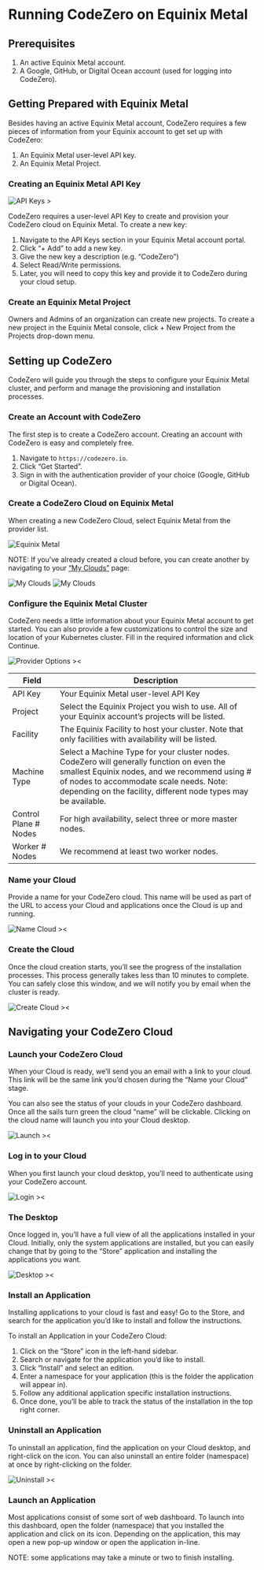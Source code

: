 # Running CodeZero on Equinix Metal

## Prerequisites

1. An active Equinix Metal account.
1. A Google, GitHub, or Digital Ocean account (used for logging into CodeZero).

## Getting Prepared with Equinix Metal

Besides having an active Equinix Metal account, CodeZero requires a few pieces
of information from your Equinix account to get set up with CodeZero:

1. An Equinix Metal user-level API key.
1. An Equinix Metal Project.

### Creating an Equinix Metal API Key

![API Keys >](../_media/partners/equinix/image11.png ":size=300")

CodeZero requires a user-level API Key to create and provision your CodeZero
cloud on Equinix Metal. To create a new key:

1. Navigate to the API Keys section in your Equinix Metal account portal.
2. Click “+ Add” to add a new key.
3. Give the new key a description (e.g. “CodeZero”)
4. Select Read/Write permissions.
5. Later, you will need to copy this key and provide it to CodeZero during your
   cloud setup.

### Create an Equinix Metal Project

Owners and Admins of an organization can create new projects. To create a new
project in the Equinix Metal console, click + New Project from the Projects
drop-down menu.

## Setting up CodeZero

CodeZero will guide you through the steps to configure your Equinix Metal
cluster, and perform and manage the provisioning and installation processes.

### Create an Account with CodeZero

The first step is to create a CodeZero account. Creating an account with
CodeZero is easy and completely free.

1. Navigate to `https://codezero.io`.
1. Click “Get Started”.
1. Sign in with the authentication provider of your choice (Google, GitHub or
   Digital Ocean).

### Create a CodeZero Cloud on Equinix Metal

When creating a new CodeZero Cloud, select Equinix Metal from the provider list.

![Equinix Metal](../_media/partners/equinix/image6.png ":size=600")

NOTE: If you’ve already created a cloud before, you can create another by
navigating to your [“My Clouds”](https://codezero.io/clouds) page:

![My Clouds](../_media/partners/equinix/image7.png ":size=400")
![My Clouds](../_media/partners/equinix/image13.png ":size=400")

### Configure the Equinix Metal Cluster

CodeZero needs a little information about your Equinix Metal account to get
started. You can also provide a few customizations to control the size and
location of your Kubernetes cluster. Fill in the required information and click
Continue.

![Provider Options ><](../_media/partners/equinix/image12.png ":size=500")

| Field                 | Description                                                                                                                                                                                                                                              |
| --------------------- | -------------------------------------------------------------------------------------------------------------------------------------------------------------------------------------------------------------------------------------------------------- |
| API Key               | Your Equinix Metal user-level API Key                                                                                                                                                                                                                    |
| Project               | Select the Equinix Project you wish to use. All of your Equinix account’s projects will be listed.                                                                                                                                                       |
| Facility              | The Equinix Facility to host your cluster. Note that only facilities with availability will be listed.                                                                                                                                                   |
| Machine Type          | Select a Machine Type for your cluster nodes. CodeZero will generally function on even the smallest Equinix nodes, and we recommend using # of nodes to accommodate scale needs. Note: depending on the facility, different node types may be available. |
| Control Plane # Nodes | For high availability, select three or more master nodes.                                                                                                                                                                                                |
| Worker # Nodes        | We recommend at least two worker nodes.                                                                                                                                                                                                                  |

### Name your Cloud

Provide a name for your CodeZero cloud. This name will be used as part of the
URL to access your Cloud and applications once the Cloud is up and running.

![Name Cloud ><](../_media/partners/equinix/image4.png ":size=500")

### Create the Cloud

Once the cloud creation starts, you’ll see the progress of the installation
processes. This process generally takes less than 10 minutes to complete. You
can safely close this window, and we will notify you by email when the cluster
is ready.

![Create Cloud ><](../_media/partners/equinix/image10.png ":size=500")

## Navigating your CodeZero Cloud

### Launch your CodeZero Cloud

When your Cloud is ready, we’ll send you an email with a link to your cloud.
This link will be the same link you’d chosen during the “Name your Cloud” stage.

You can also see the status of your clouds in your CodeZero dashboard. Once all
the sails turn green the cloud “name” will be clickable. Clicking on the cloud
name will launch you into your Cloud desktop.

![Launch ><](../_media/partners/equinix/image3.png ":size=500")

### Log in to your Cloud

When you first launch your cloud desktop, you’ll need to authenticate using your
CodeZero account.

![Login ><](../_media/partners/equinix/image1.png ":size=500")

### The Desktop

Once logged in, you’ll have a full view of all the applications installed in
your Cloud. Initially, only the system applications are installed, but you can
easily change that by going to the “Store” application and installing the
applications you want.

![Desktop ><](../_media/partners/equinix/image2.png ":size=500")

### Install an Application

Installing applications to your cloud is fast and easy! Go to the Store, and
search for the application you’d like to install and follow the instructions.

To install an Application in your CodeZero Cloud:

1. Click on the “Store” icon in the left-hand sidebar.
1. Search or navigate for the application you’d like to install.
1. Click “Install” and select an edition.
1. Enter a namespace for your application (this is the folder the application
   will appear in).
1. Follow any additional application specific installation instructions.
1. Once done, you’ll be able to track the status of the installation in the top
   right corner.

### Uninstall an Application

To uninstall an application, find the application on your Cloud desktop, and
right-click on the icon. You can also uninstall an entire folder (namespace) at
once by right-clicking on the folder.

![Uninstall ><](../_media/partners/equinix/image5.png ":size=500")

### Launch an Application

Most applications consist of some sort of web dashboard. To launch into this
dashboard, open the folder (namespace) that you installed the application and
click on its icon. Depending on the application, this may open a new pop-up
window or open the application in-line.

NOTE: some applications may take a minute or two to finish installing.
